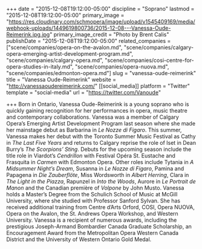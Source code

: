 +++
date = "2015-12-08T19:12:00-05:00"
discipline = "Soprano"
lastmod = "2015-12-08T19:12:00-05:00"
primary_image = "https://res.cloudinary.com/schmopera/image/upload/v1545409169/media/webhook-uploads/1449619800736/2015-12-08---Vanessa-Oude-Reimerink.jpg.jpg"
primary_image_credit = "Photo by Brent Calis"
publishDate = "2015-12-08T19:12:00-05:00"
related_companies = ["scene/companies/opera-on-the-avalon.md", "scene/companies/calgary-opera-emerging-artist-development-program.md", "scene/companies/calgary-opera.md", "scene/companies/cosi-centre-for-opera-studies-in-italy.md", "scene/companies/opera-nuova.md", "scene/companies/edmonton-opera.md"]
slug = "vanessa-oude-reimerink"
title = "Vanessa Oude-Reimerink"
website = "http://vanessaoudereimerink.com/"
[[social_media]]
platform = "Twitter"
template = "social-media"
url = "https://twitter.com/Vanoude"

+++
Born in Ontario, Vanessa Oude-Reimerink is a young soprano who is quickly gaining recognition for her performances in opera, music theatre and contemporary collaborations. Vanessa was a member of Calgary Opera’s Emerging Artist Development Program last season where she made her mainstage debut as Barbarina in *Le Nozze di Figaro*. This summer, Vanessa makes her debut with the Toronto Summer Music Festival as Cathy in *The Last Five Years* and returns to Calgary reprise the role of Iset in Dean Burry’s *The Scorpions’ Sting*. Debuts for the upcoming season include the title role in Viardot’s *Cendrillon* with Festival Opéra St. Eustache and Frasquita in *Carmen* with Edmonton Opera. Other roles include Tytania in *A Midsummer Night’s Dream*, Susanna in *Le Nozze di Figaro*, Pamina and Papagena in *Die Zauberflöte*, Miss Wordsworth in *Albert Herring*, Clara in *The Light in the Piazza*, Rapunzel in *Into the Woods*, Aurore in *Le Portrait de Manon* and the Canadian première of *Volpone* by John Musto. Vanessa holds a Master’s Degree from the Schulich School of Music at McGill University, where she studied with Professor Sanford Sylvan. She has received additional training from Centre d’Arts Orford, COSI, Opera NUOVA, Opera on the Avalon, the St. Andrews Opera Workshop, and Western University. Vanessa is a recipient of numerous awards, including the prestigious Joseph-Armand Bombardier Canada Graduate Scholarship, an Encouragement Award from the Metropolitan Opera Western Canada District and the University of Western Ontario Gold Medal.